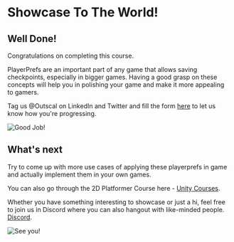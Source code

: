# Showcase To The World!

## Well Done!

Congratulations on completing this course.

PlayerPrefs are an important part of any game that allows saving checkpoints, especially in bigger games. Having a good grasp on these concepts will help you in polishing your game and make it more appealing to gamers.

Tag us @Outscal on LinkedIn and Twitter and fill the form [here](https://airtable.com/shrXGSkgf5NClpoIU) to let us know how you're progressing.

![Good Job!](https://media.giphy.com/media/3ohs4xsq0oEhqC4why/giphy.gif)

## What's next

Try to come up with more use cases of applying these playerprefs in game and actually implement them in your own games.

You can also go through the 2D Platformer Course here - [Unity Courses](https://academy.outscal.com/unity-course-content).

Whether you have something interesting to showcase or just a hi, feel free to join us in Discord where you can also hangout with like-minded people. [Discord](https://discord.com/invite/R4hfXhsWjN).

![See you!](https://media.giphy.com/media/hcmywq5FGfoCA/giphy.gif)
